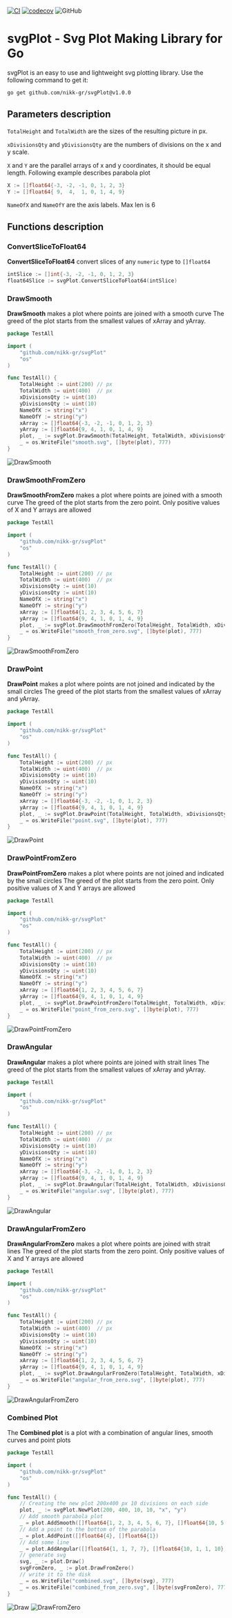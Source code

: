 
[![CI](https://github.com/nikitagriaznov/plt/actions/workflows/ci.yml/badge.svg?branch=TestAll)](https://github.com/nikitagriaznov/plt/actions/workflows/ci.yml)
[![codecov](https://codecov.io/gh/nikk-gr/svgPlot/branch/TestAll/graph/badge.svg?token=2WSYNM93G5)](https://codecov.io/gh/nikk-gr/svgPlot)
![GitHub](https://img.shields.io/github/license/nikk-gr/svgPlot)

# svgPlot - Svg Plot Making Library for Go 
svgPlot is an easy to use and lightweight svg plotting library.
Use the following command to get it:
```bash
go get github.com/nikk-gr/svgPlot@v1.0.0
```
## Parameters description
`TotalHeight` and `TotalWidth` are the sizes of the resulting picture in px.

`xDivisionsQty` and `yDivisionsQty` are the numbers of divisions on the x and y scale.

`X` and `Y` are the parallel arrays of x and y coordinates, it should be equal length. Following example describes parabola plot
```go
X := []float64{-3, -2, -1, 0, 1, 2, 3}
Y := []float64{ 9,  4,  1, 0, 1, 4, 9}
```
`NameOfX` and `NameOfY` are the axis labels. Max len is 6

## Functions description
### ConvertSliceToFloat64
**ConvertSliceToFloat64** convert slices of any `numeric` type to `[]float64`
```go
intSlice := []int{-3, -2, -1, 0, 1, 2, 3}
float64Slice := svgPlot.ConvertSliceToFloat64(intSlice)
```
### DrawSmooth
**DrawSmooth** makes a plot where points are joined with a smooth curve
The greed of the plot starts from the smallest values of xArray and yArray.
```go
package TestAll

import (
	"github.com/nikk-gr/svgPlot"
	"os"
)

func TestAll() {
	TotalHeight := uint(200) // px
	TotalWidth := uint(400)  // px
	xDivisionsQty := uint(10)
	yDivisionsQty := uint(10)
	NameOfX := string("x")
	NameOfY := string("y")
	xArray := []float64{-3, -2, -1, 0, 1, 2, 3}
	yArray := []float64{9, 4, 1, 0, 1, 4, 9}
	plot, _ := svgPlot.DrawSmooth(TotalHeight, TotalWidth, xDivisionsQty, yDivisionsQty, xArray, yArray, NameOfX, NameOfY)
	_ = os.WriteFile("smooth.svg", []byte(plot), 777)
}
```
![DrawSmooth](./.github/img/smooth.svg "DrawSmooth")
### DrawSmoothFromZero
**DrawSmoothFromZero** makes a plot where points are joined with a smooth curve
The greed of the plot starts from the zero point.
Only positive values of X and Y arrays are allowed
```go
package TestAll

import (
	"github.com/nikk-gr/svgPlot"
	"os"
)

func TestAll() {
	TotalHeight := uint(200) // px
	TotalWidth := uint(400)  // px
	xDivisionsQty := uint(10)
	yDivisionsQty := uint(10)
	NameOfX := string("x")
	NameOfY := string("y")
	xArray := []float64{1, 2, 3, 4, 5, 6, 7}
	yArray := []float64{9, 4, 1, 0, 1, 4, 9}
	plot, _ := svgPlot.DrawSmoothFromZero(TotalHeight, TotalWidth, xDivisionsQty, yDivisionsQty, xArray, yArray, NameOfX, NameOfY)
	_ = os.WriteFile("smooth_from_zero.svg", []byte(plot), 777)
}
```
![DrawSmoothFromZero](./.github/img/smooth_from_zero.svg "DrawSmoothFromZero")
### DrawPoint
**DrawPoint** makes a plot where points are not joined and indicated by the small circles
The greed of the plot starts from the smallest values of xArray and yArray.
```go
package TestAll

import (
	"github.com/nikk-gr/svgPlot"
	"os"
)

func TestAll() {
	TotalHeight := uint(200) // px
	TotalWidth := uint(400)  // px
	xDivisionsQty := uint(10)
	yDivisionsQty := uint(10)
	NameOfX := string("x")
	NameOfY := string("y")
	xArray := []float64{-3, -2, -1, 0, 1, 2, 3}
	yArray := []float64{9, 4, 1, 0, 1, 4, 9}
	plot, _ := svgPlot.DrawPoint(TotalHeight, TotalWidth, xDivisionsQty, yDivisionsQty, xArray, yArray, NameOfX, NameOfY)
	_ = os.WriteFile("point.svg", []byte(plot), 777)
}
```
![DrawPoint](./.github/img/point.svg "DrawPoint")
### DrawPointFromZero
**DrawPointFromZero** makes a plot where points are not joined and indicated by the small circles
The greed of the plot starts from the zero point.
Only positive values of X and Y arrays are allowed
```go
package TestAll

import (
	"github.com/nikk-gr/svgPlot"
	"os"
)

func TestAll() {
	TotalHeight := uint(200) // px
	TotalWidth := uint(400)  // px
	xDivisionsQty := uint(10)
	yDivisionsQty := uint(10)
	NameOfX := string("x")
	NameOfY := string("y")
	xArray := []float64{1, 2, 3, 4, 5, 6, 7}
	yArray := []float64{9, 4, 1, 0, 1, 4, 9}
	plot, _ := svgPlot.DrawPointFromZero(TotalHeight, TotalWidth, xDivisionsQty, yDivisionsQty, xArray, yArray, NameOfX, NameOfY)
	_ = os.WriteFile("point_from_zero.svg", []byte(plot), 777)
}
```
![DrawPointFromZero](./.github/img/point_from_zero.svg "DrawPointFromZero")
### DrawAngular
**DrawAngular** makes a plot where points are joined with strait lines
The greed of the plot starts from the smallest values of xArray and yArray.
```go
package TestAll

import (
	"github.com/nikk-gr/svgPlot"
	"os"
)

func TestAll() {
	TotalHeight := uint(200) // px
	TotalWidth := uint(400)  // px
	xDivisionsQty := uint(10)
	yDivisionsQty := uint(10)
	NameOfX := string("x")
	NameOfY := string("y")
	xArray := []float64{-3, -2, -1, 0, 1, 2, 3}
	yArray := []float64{9, 4, 1, 0, 1, 4, 9}
	plot, _ := svgPlot.DrawAngular(TotalHeight, TotalWidth, xDivisionsQty, yDivisionsQty, xArray, yArray, NameOfX, NameOfY)
	_ = os.WriteFile("angular.svg", []byte(plot), 777)
}
```
![DrawAngular](./.github/img/angular.svg "DrawAngular")
### DrawAngularFromZero
**DrawAngularFromZero** makes a plot where points are joined with strait lines
The greed of the plot starts from the zero point.
Only positive values of X and Y arrays are allowed
```go
package TestAll

import (
	"github.com/nikk-gr/svgPlot"
	"os"
)

func TestAll() {
	TotalHeight := uint(200) // px
	TotalWidth := uint(400)  // px
	xDivisionsQty := uint(10)
	yDivisionsQty := uint(10)
	NameOfX := string("x")
	NameOfY := string("y")
	xArray := []float64{1, 2, 3, 4, 5, 6, 7}
	yArray := []float64{9, 4, 1, 0, 1, 4, 9}
	plot, _ := svgPlot.DrawAngularFromZero(TotalHeight, TotalWidth, xDivisionsQty, yDivisionsQty, xArray, yArray, NameOfX, NameOfY)
	_ = os.WriteFile("angular_from_zero.svg", []byte(plot), 777)
}
```
![DrawAngularFromZero](./.github/img/angular_from_zero.svg "DrawAngularFromZero")
### Combined Plot
The **Combined plot** is a plot with a combination of angular lines, smooth curves and point plots

```go
package TestAll

import (
	"github.com/nikk-gr/svgPlot"
	"os"
)

func TestAll() {
	// Creating the new plot 200x400 px 10 divisions on each side
	plot, _ := svgPlot.NewPlot(200, 400, 10, 10, "x", "y")
	// Add smooth parabola plot
	_ = plot.AddSmooth([]float64{1, 2, 3, 4, 5, 6, 7}, []float64{10, 5, 2, 1, 2, 5, 10})
	// Add a point to the bottom of the parabola
	_ = plot.AddPoint([]float64{4}, []float64{1})
	// Add some line
	_ = plot.AddAngular([]float64{1, 1, 7, 7}, []float64{10, 1, 1, 10})
	// generate svg
	svg, _ := plot.Draw()
	svgFromZero, _ := plot.DrawFromZero()
	// write it to the disk
	_ = os.WriteFile("combined.svg", []byte(svg), 777)
	_ = os.WriteFile("combined_from_zero.svg", []byte(svgFromZero), 777)
}
```
![Draw](./.github/img/combined.svg "Draw")
![DrawFromZero](./.github/img/combined_from_zero.svg "DrawFromZero")
